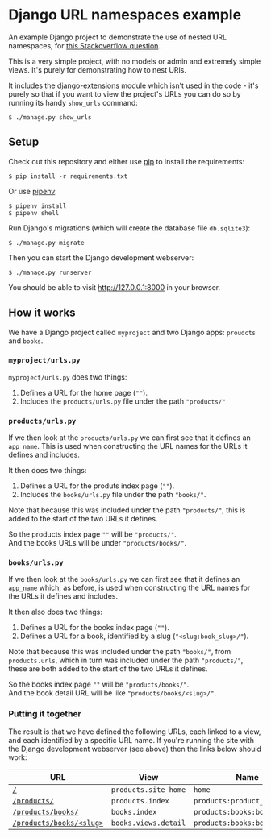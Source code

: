 # Django URL namespaces example

An example Django project to demonstrate the use of nested URL namespaces, for
[this Stackoverflow question](https://stackoverflow.com/questions/12683494/defining-nested-namespaces-in-a-urlconf-for-reversing-django-urls-does-anyon/43459322).

This is a very simple project, with no models or admin and extremely simple
views. It's purely for demonstrating how to nest URls.

It includes the [django-extensions](https://django-extensions.readthedocs.io/en/latest/) module which isn't used in the code - it's purely so that if you want to view
the project's URLs you can do so by running its handy `show_urls` command:

```shell
$ ./manage.py show_urls
```

## Setup

Check out this repository and either use [pip](https://pip.pypa.io/en/stable/) to install the requirements:

```shell
$ pip install -r requirements.txt
```

Or use [pipenv](https://pipenv.readthedocs.io/en/latest/):

```shell
$ pipenv install
$ pipenv shell
```

Run Django's migrations (which will create the database file `db.sqlite3`):

```shell
$ ./manage.py migrate
```

Then you can start the Django development webserver:

```shell
$ ./manage.py runserver
```

You should be able to visit http://127.0.0.1:8000 in your browser.


## How it works

We have a Django project called `myproject` and two Django apps: `proudcts` and
`books`.

### `myproject/urls.py`

`myproject/urls.py` does two things:

1. Defines a URL for the home page (`""`).
2. Includes the `products/urls.py` file under the path `"products/"`

### `products/urls.py`

If we then look at the `products/urls.py` we can first see that it defines
an `app_name`. This is used when constructing the URL names for the URLs it
defines and includes.

It then does two things:

1. Defines a URL for the produts index page (`""`).
2. Includes the `books/urls.py` file under the path `"books/"`.

Note that because this was included under the path `"products/"`, this is
added to the start of the two URLs it defines.

So the products index page `""` will be `"products/"`.  
And the books URLs will be under `"products/books/"`.

### `books/urls.py`

If we then look at the `books/urls.py` we can first see that it defines an
`app_name` which, as before, is used when constructing the URL names for the
URLs it defines and includes.

It then also does two things:

1. Defines a URL for the books index page (`""`).
2. Defines a URL for a book, identified by a slug (`"<slug:book_slug>/"`).

Note that because this was included under the path `"books/"`, from
`products.urls`, which in turn was included under the path `"products/"`, these
are both added to the start of the two URLs it defines.

So the books index page `""` will be `"products/books/"`.  
And the book detail URL will be like `"products/books/<slug>/"`.

### Putting it together

The result is that we have defined the following URLs, each linked to a view,
and each identified by a specific URL name. If you're running the site with
the Django development webserver (see above) then the links below should work:

| URL                           | View                 | Name                         |
| ----------------------------- | -------------------- | ---------------------------- |
| [`/`][1]                      | `products.site_home` | `home`                       |
| [`/products/`][2]             | `products.index`     | `products:product_index`     |
| [`/products/books/`][3]       | `books.index`        | `products:books:book_index`  |
| [`/products/books/<slug>`][4] | `books.views.detail` | `products:books:book_detail` |

[1]: http://127.0.0.1:8000
[2]: http://127.0.0.1:8000/products/
[3]: http://127.0.0.1:8000/products/books/
[4]: http://127.0.0.1:8000/products/books/an-example-book/


